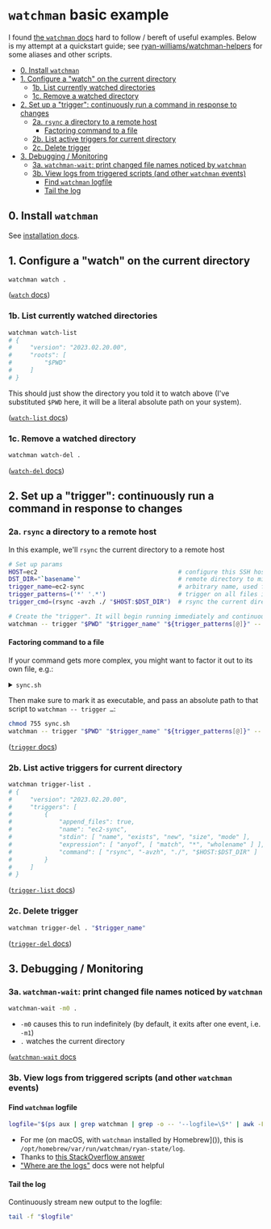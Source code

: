 # `watchman` basic example
I found [the `watchman` docs](https://facebook.github.io/watchman/) hard to follow / bereft of useful examples. Below is my attempt at a quickstart guide; see [ryan-williams/watchman-helpers](https://github.com/ryan-williams/watchman-helpers) for some aliases and other scripts.

- [0. Install `watchman`](#install)
- [1. Configure a "watch" on the current directory](#watch)
    - [1b. List currently watched directories](#watch-list)
    - [1c. Remove a watched directory](#watch-del)
- [2. Set up a "trigger": continuously run a command in response to changes](#trigger)
    - [2a. `rsync` a directory to a remote host](#rsync-example)
        - [Factoring command to a file](#factor-command)
    - [2b. List active triggers for current directory](#trigger-list)
    - [2c. Delete trigger](#trigger-del)
- [3. Debugging / Monitoring](#debug)
    - [3a. `watchman-wait`: print changed file names noticed by `watchman`](#watchman-wait)
    - [3b. View logs from triggered scripts (and other `watchman` events)](#logs)
        - [Find `watchman` logfile](#logfile)
        - [Tail the log](#tail-logfile)

## 0. Install `watchman` <a id="install"></a>
See [installation docs](https://facebook.github.io/watchman/docs/install.html).

## 1. Configure a "watch" on the current directory <a id="watch"></a>
```bash
watchman watch .
```
([`watch` docs](https://facebook.github.io/watchman/docs/cmd/watch.html))

### 1b. List currently watched directories <a id="watch-list"></a>
```bash
watchman watch-list
# {
#     "version": "2023.02.20.00",
#     "roots": [
#         "$PWD"
#     ]
# }
```
This should just show the directory you told it to watch above (I've substituted `$PWD` here, it will be a literal absolute path on your system).

([`watch-list` docs](https://facebook.github.io/watchman/docs/cmd/watch-list.html))

### 1c. Remove a watched directory <a id="watch-del"></a>
```bash
watchman watch-del .
```

([`watch-del` docs](https://facebook.github.io/watchman/docs/cmd/watch-del.html))

## 2. Set up a "trigger": continuously run a command in response to changes <a id="trigger"></a>

### 2a. `rsync` a directory to a remote host <a id="rsync-example"></a>
In this example, we'll `rsync` the current directory to a remote host
```bash
# Set up params
HOST=ec2                                       # configure this SSH host in your ~/.ssh/config
DST_DIR="`basename`"                           # remote directory to mirror this one to; `basename` will target a directory with the same name on the remote host (under your $HOME directory on that host)
trigger_name=ec2-sync                          # arbitrary name, used for `trigger-del` later
trigger_patterns=('*' '.*')                    # trigger on all files in the current directory
trigger_cmd=(rsync -avzh ./ "$HOST:$DST_DIR")  # rsync the current directory to the remote host/dir

# Create the "trigger". It will begin running immediately and continuously (in response to file changes in the current directory)
watchman -- trigger "$PWD" "$trigger_name" "${trigger_patterns[@]}" -- "${trigger_cmd[@]}"
```

#### Factoring command to a file <a id="factor-command"></a>
If your command gets more complex, you might want to factor it out to its own file, e.g.:

<details><summary><code>sync.sh</code></summary>

```bash
#!/usr/bin/env bash

# Configure this SSH host in your ~/.ssh/config
HOST=ec2
# Remote directory to mirror the current directory to. As written here, will target a directory
# with the same `basename` on the remote host (under your `$HOME` directory on that host)
DST_DIR="$(basename "$(dirname "${BASH_SOURCE[0]}")")"

# List some exclude paths here to pass to `rsync`
excludes=(.DS_Store __pycache__ .ipynb_checkpoints .pytest_cache '*.egg-info')
exclude_args=()
for exclude in "${excludes[@]}"; do
    exclude_args+=(--exclude "$exclude")
done

rsync -avzh "$@" "${exclude_args[@]}" ./ "$HOST:$DST_DIR/"
```
</details>

Then make sure to mark it as executable, and pass an absolute path to that script to `watchman -- trigger …`:

```bash
chmod 755 sync.sh
watchman -- trigger "$PWD" "$trigger_name" "${trigger_patterns[@]}" -- "$PWD/sync.sh"
```

([`trigger` docs](https://facebook.github.io/watchman/docs/cmd/trigger.html))

### 2b. List active triggers for current directory <a id="trigger-list"></a>
```bash
watchman trigger-list .
# {
#     "version": "2023.02.20.00",
#     "triggers": [
#         {
#             "append_files": true,
#             "name": "ec2-sync",
#             "stdin": [ "name", "exists", "new", "size", "mode" ],
#             "expression": [ "anyof", [ "match", "*", "wholename" ] ],
#             "command": [ "rsync", "-avzh", "./", "$HOST:$DST_DIR" ]
#         }
#     ]
# }
```

([`trigger-list` docs](https://facebook.github.io/watchman/docs/cmd/trigger-list.html))

### 2c. Delete trigger <a id="trigger-del"></a>
```bash
watchman trigger-del . "$trigger_name"
```

([`trigger-del` docs](https://facebook.github.io/watchman/docs/cmd/trigger-del.html))

## 3. Debugging / Monitoring <a id="debug"></a>

### 3a. `watchman-wait`: print changed file names noticed by `watchman` <a id="watchman-wait"></a>
```bash
watchman-wait -m0 .
```
- `-m0` causes this to run indefinitely (by default, it exits after one event, i.e. `-m1`)
- `.` watches the current directory

([`watchman-wait` docs](https://facebook.github.io/watchman/docs/watchman-wait.html)

### 3b. View logs from triggered scripts (and other `watchman` events) <a id="logs"></a>

#### Find `watchman` logfile <a id="logfile"></a>
```bash
logfile="$(ps aux | grep watchman | grep -o -- '--logfile=\S*' | awk -F= '{ print $2 }')"
```
- For me (on macOS, with `watchman` installed by Homebrew]()), this is `/opt/homebrew/var/run/watchman/ryan-state/log`.
- Thanks to [this StackOverflow answer](https://stackoverflow.com/a/42385046/544236)
- ["Where are the logs"](https://facebook.github.io/watchman/docs/troubleshooting.html#where-are-the-logs) docs were not helpful

#### Tail the log <a id="tail-logfile"></a>
Continuously stream new output to the logfile:
```bash
tail -f "$logfile"
```
